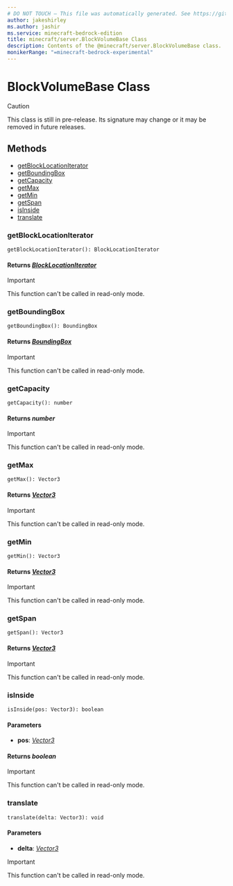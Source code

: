 ```yaml
---
# DO NOT TOUCH — This file was automatically generated. See https://github.com/mojang/minecraftapidocsgenerator to modify descriptions, examples, etc.
author: jakeshirley
ms.author: jashir
ms.service: minecraft-bedrock-edition
title: minecraft/server.BlockVolumeBase Class
description: Contents of the @minecraft/server.BlockVolumeBase class.
monikerRange: "=minecraft-bedrock-experimental"
---
```

# BlockVolumeBase Class

> [!CAUTION]
> This class is still in pre-release.  Its signature may change or it may be removed in future releases.

## Methods
- [getBlockLocationIterator](#getblocklocationiterator)
- [getBoundingBox](#getboundingbox)
- [getCapacity](#getcapacity)
- [getMax](#getmax)
- [getMin](#getmin)
- [getSpan](#getspan)
- [isInside](#isinside)
- [translate](#translate)

### **getBlockLocationIterator**
`
getBlockLocationIterator(): BlockLocationIterator
`

#### **Returns** [*BlockLocationIterator*](BlockLocationIterator.md)

> [!IMPORTANT]
> This function can't be called in read-only mode.

### **getBoundingBox**
`
getBoundingBox(): BoundingBox
`

#### **Returns** [*BoundingBox*](BoundingBox.md)

> [!IMPORTANT]
> This function can't be called in read-only mode.

### **getCapacity**
`
getCapacity(): number
`

#### **Returns** *number*

> [!IMPORTANT]
> This function can't be called in read-only mode.

### **getMax**
`
getMax(): Vector3
`

#### **Returns** [*Vector3*](Vector3.md)

> [!IMPORTANT]
> This function can't be called in read-only mode.

### **getMin**
`
getMin(): Vector3
`

#### **Returns** [*Vector3*](Vector3.md)

> [!IMPORTANT]
> This function can't be called in read-only mode.

### **getSpan**
`
getSpan(): Vector3
`

#### **Returns** [*Vector3*](Vector3.md)

> [!IMPORTANT]
> This function can't be called in read-only mode.

### **isInside**
`
isInside(pos: Vector3): boolean
`

#### **Parameters**
- **pos**: [*Vector3*](Vector3.md)

#### **Returns** *boolean*

> [!IMPORTANT]
> This function can't be called in read-only mode.

### **translate**
`
translate(delta: Vector3): void
`

#### **Parameters**
- **delta**: [*Vector3*](Vector3.md)

> [!IMPORTANT]
> This function can't be called in read-only mode.
